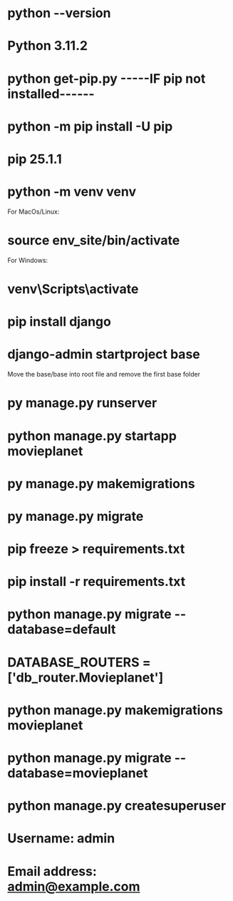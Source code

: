 # python --version
# Python 3.11.2
# python get-pip.py -----IF pip not installed------
# python -m pip install -U pip
# pip 25.1.1
# python -m venv venv

For MacOs/Linux:
# source env_site/bin/activate

For Windows:
# venv\Scripts\activate

# pip install django
# django-admin startproject base
Move the base/base into root file and remove the first base folder

# py manage.py runserver
# python manage.py startapp movieplanet
# py manage.py makemigrations
# py manage.py migrate
# pip freeze > requirements.txt
# pip install -r requirements.txt

# python manage.py migrate --database=default
# DATABASE_ROUTERS = ['db_router.Movieplanet']
# python manage.py makemigrations movieplanet
# python manage.py migrate --database=movieplanet 

# python manage.py createsuperuser
# Username: admin
# Email address: admin@example.com

